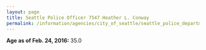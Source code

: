 ```yaml
---
layout: page
title: Seattle Police Officer 7547 Heather L. Conway
permalink: /information/agencies/city_of_seattle/seattle_police_department/copbook/7547/
---
```


**Age as of Feb. 24, 2016:** 35.0
